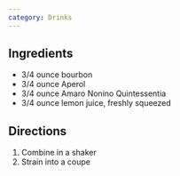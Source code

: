 ```yaml
---
category: Drinks
---
```


## Ingredients

- 3/4 ounce bourbon
- 3/4 ounce Aperol
- 3/4 ounce Amaro Nonino Quintessentia
- 3/4 ounce lemon juice, freshly squeezed

## Directions

1. Combine in a shaker
2. Strain into a coupe
